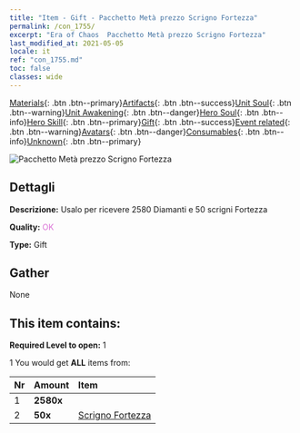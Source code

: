 ```yaml
---
title: "Item - Gift - Pacchetto Metà prezzo Scrigno Fortezza"
permalink: /con_1755/
excerpt: "Era of Chaos  Pacchetto Metà prezzo Scrigno Fortezza"
last_modified_at: 2021-05-05
locale: it
ref: "con_1755.md"
toc: false
classes: wide
---
```

 [Materials](/ItemsIT/){: .btn .btn--primary}[Artifacts](/ItemsIT/Artifacts/){: .btn .btn--success}[Unit Soul](/ItemsIT/UnitSoul/){: .btn .btn--warning}[Unit Awakening](/ItemsIT/UnitAwakening/){: .btn .btn--danger}[Hero Soul](/ItemsIT/HeroSoul/){: .btn .btn--info}[Hero Skill](/ItemsIT/HeroSkill/){: .btn .btn--primary}[Gift](/ItemsIT/Gift/){: .btn .btn--success}[Event related](/ItemsIT/Events/){: .btn .btn--warning}[Avatars](/ItemsIT/Avatars/){: .btn .btn--danger}[Consumables](/ItemsIT/Consumables/){: .btn .btn--info}[Unknown](/ItemsIT/Unknown/){: .btn .btn--primary}

 ![Pacchetto Metà prezzo Scrigno Fortezza](/images/t/i_907196.png)

## Dettagli
 **Descrizione:** Usalo per ricevere 2580 Diamanti e 50 scrigni Fortezza

 **Quality:** <span style="color: #DA70D6">OK</span>

 **Type:** Gift

## Gather

  None

## This item contains:

 **Required Level to open:** 1

 1 You would get **ALL** items  from:

  | Nr | Amount |     Item    |
  |:---|:-------|:------------|
  | 1 |  **2580x** | <i class="fas fa-gem"/> |  | 
  | 2 |  **50x** | [Scrigno Fortezza](/ItemsIT/con_1277/) |  | 
